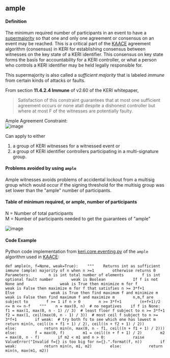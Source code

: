 ## ample

<h4>Definition</h4><p>The minimum required number of participants in an event to have a <a href="supermajority">supermajority</a> so that one and only one agreement or consensus on an event may be reached. This is a critical part of the <a href="KAACE">KAACE</a> agreement algorithm (consensus) in KERI for establishing consensus between witnesses on the key state of a KERI identifier. This consensus on key state forms the basis for accountability for a KERI controller, or what a person who controls a KERI identifier may be held legally responsible for.</p><p>This supermajority is also called a <em>sufficient majority</em> that is labeled <em>immune</em> from certain kinds of attacks or faults. </p><p>From section <strong>11.4.2.4 Immune</strong> of v2.60 of the KERI whitepaper, </p><blockquote><p>Satisfaction of this constraint guarantees that at most one sufficient agreement occurs or none atall despite a dishonest controller but where at most F of the witnesses are potentially faulty.</p></blockquote><p>Ample Agreement Constraint:<br><img src="https://github.com/WebOfTrust/WOT-terms/assets/65027257/5c8733c1-4370-420c-83f0-f6e778a6b68f" alt="image"></p><p>Can apply to either</p><ol><li>a group of KERI witnesses for a witnessed event or </li><li>a group of KERI identifier controllers participating in a multi-signature group.</li></ol><h4>Problems avoided by using <code>ample</code></h4><p>Ample witnesses avoids problems of accidental lockout from a multisig group which would occur if the signing threshold for the multisig group was set lower than the &quot;ample&quot; number of participants.</p><h4>Table of minimum required, or ample, number of participants</h4><p>N = Number of total participants<br>M = Number of participants needed to get the guarantees of &quot;ample&quot;</p><p><img src="https://github.com/WebOfTrust/WOT-terms/assets/65027257/01363aeb-7055-4413-bbc4-8f89325e703a" alt="image"></p><h4>Code Example</h4><p>Python code implementation from <a href="https://github.com/WebOfTrust/keripy/blob/development/src/keri/core/eventing.py">keri.core.eventing.py</a> of the <code>ample</code> algorithm used in <a href="KAACE">KAACE</a>:</p><pre><code class="language-python">def ample(n, f=None, weak=True):    &quot;&quot;&quot;    Returns int as sufficient immune (ample) majority of n when n &gt;=1        otherwise returns 0    Parameters:        n is int total number of elements        f is int optional fault number        weak is Boolean            If f is not None and                weak is True then minimize m for f                weak is False then maximize m for f that satisfies n &gt;= 3*f+1            Else                weak is True then find maximum f and minimize m                weak is False then find maximum f and maximize m        n,m,f are subject to        f &gt;= 1 if n &gt; 0        n &gt;= 3*f+1        (n+f+1)/2 &lt;= m &lt;= n-f    &quot;&quot;&quot;    n = max(0, n)  # no negatives    if f is None:        f1 = max(1, max(0, n - 1) // 3)  # least floor f subject to n &gt;= 3*f+1        f2 = max(1, ceil(max(0, n - 1) / 3))  # most ceil f subject to n &gt;= 3*f+1        if weak:  # try both fs to see which one has lowest m            return min(n, ceil((n + f1 + 1) / 2), ceil((n + f2 + 1) / 2))        else:            return min(n, max(0, n - f1, ceil((n + f1 + 1) / 2)))    else:        f = max(0, f)        m1 = ceil((n + f + 1) / 2)        m2 = max(0, n - f)        if m2 &lt; m1 and n &gt; 0:            raise ValueError(&quot;Invalid f={} is too big for n={}.&quot;.format(f, n))        if weak:            return min(n, m1, m2)        else:            return min(n, max(m1, m2))</code></pre>


